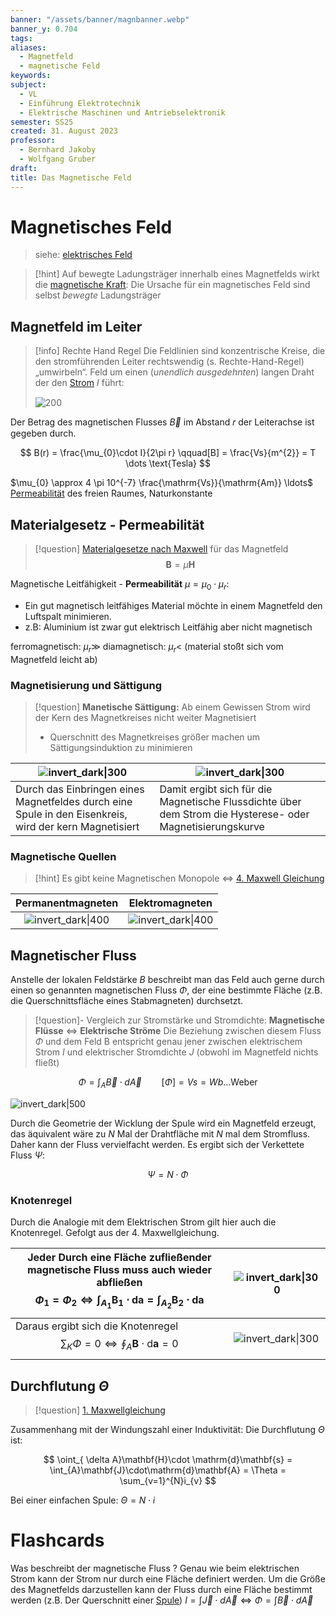 ```yaml
---
banner: "/assets/banner/magnbanner.webp"
banner_y: 0.704
tags: 
aliases:
  - Magnetfeld
  - magnetische Feld
keywords: 
subject:
  - VL
  - Einführung Elektrotechnik
  - Elektrische Maschinen und Antriebselektronik
semester: SS25
created: 31. August 2023
professor:
  - Bernhard Jakoby
  - Wolfgang Gruber
draft: 
title: Das Magnetische Feld
---
```

 

# Magnetisches Feld

> siehe: [elektrisches Feld](elektrisches%20Feld.md) 

> [!hint] Auf bewegte Ladungsträger innerhalb eines Magnetfelds wirkt die [magnetische Kraft](Laplace-Kraft.md):
> Die Ursache für ein magnetisches Feld sind selbst *bewegte* Ladungsträger

## Magnetfeld im Leiter

> [!info] Rechte Hand Regel
> Die Feldlinien sind konzentrische Kreise, die den stromführenden Leiter rechtswendig (s. Rechte-Hand-Regel) „umwirbeln“. 
> Feld um einen (*unendlich ausgedehnten*) langen Draht der den [Strom](elektrischer%20Strom.md) 𝐼 führt:
>
> ![200](assets/Magnetisches%20Feld%202025-03-04%2000.22.16.excalidraw)


Der Betrag des magnetischen Flusses $\vec{B}$ im Abstand 𝑟 der Leiterachse ist gegeben durch.

$$
B(r) = \frac{\mu_{0}\cdot I}{2\pi r} \qquad[B] = \frac{Vs}{m^{2}} = T \dots \text{Tesla}
$$

$\mu_{0} \approx 4 \pi 10^{-7} \frac{\mathrm{Vs}}{\mathrm{Am}} \ldots$ [Permeabilität](../Physik/Konstanten/Permeablität%20des%20Vakuums.md) des freien Raumes, Naturkonstante

## Materialgesetz - Permeabilität

> [!question] [Materialgesetze nach Maxwell](Maxwell.md#^MATG) für das Magnetfeld
> $$\mathbf{B}= \mu \mathbf{H}$$

Magnetische Leitfähigkeit - **Permeabilität** $\mu = \mu_{0}\cdot\mu_{r}$:
- Ein gut magnetisch leitfähiges Material möchte in einem Magnetfeld den Luftspalt minimieren.
- z.B: Aluminium ist zwar gut elektrisch Leitfähig aber nicht magnetisch

ferromagnetisch: $\mu_{r} \gg$ 
diamagnetisch: $\mu_{r}<$  (material stoßt sich vom Magnetfeld leicht ab)

### Magnetisierung und Sättigung

> [!question]  **Manetische Sättigung:** Ab einem Gewissen Strom wird der Kern des Magnetkreises nicht weiter Magnetisiert
> - Querschnitt des Magnetkreises größer machen um Sättigungsinduktion zu minimieren

| ![invert_dark\|300](assets/Mkreis.png)                                                                 | ![invert_dark\|300](assets/Mkurve.png)                                                                    |
| ------------------------------------------------------------------------------------------------------ | --------------------------------------------------------------------------------------------------------- |
| Durch das Einbringen eines Magnetfeldes durch eine Spule in den Eisenkreis, wird der kern Magnetisiert | Damit ergibt sich für die Magnetische Flussdichte über dem Strom die Hysterese- oder Magnetisierungskurve |

### Magnetische Quellen

> [!hint] Es gibt keine Magnetischen Monopole $\iff$ [4. Maxwell Gleichung](Maxwell.md#^MW4)

|          **Permanentmagneten**           |            **Elektromagneten**            |
| :--------------------------------------: | :---------------------------------------: |
| ![invert_dark\|400](assets/PermMagn.png) | ![invert_dark\|400](assets/ElektMagn.png) |


## Magnetischer Fluss

Anstelle der lokalen Feldstärke $B$ beschreibt man das Feld auch gerne durch einen so genannten magnetischen Fluss $\Phi$, der eine bestimmte Fläche (z.B. die Querschnittsfläche eines Stabmagneten) durchsetzt.

> [!question]- Vergleich zur Stromstärke und Stromdichte: **Magnetische Flüsse** $\iff$ **Elektrische Ströme**
>  Die Beziehung zwischen diesem Fluss $\Phi$ und dem Feld B entspricht genau jener zwischen elektrischem Strom $I$ und elektrischer Stromdichte $J$
>  (obwohl im Magnetfeld nichts fließt)

$$\Phi = \int_{A}\vec{B} \cdot d\vec{A} \qquad [\Phi] = Vs = Wb\dots \text{Weber}$$



![invert_dark|500](assets/FeldSpule.png)

Durch die Geometrie der Wicklung der Spule wird ein Magnetfeld erzeugt, das äquivalent wäre zu $N$ Mal der Drahtfläche mit $N$ mal dem Stromfluss. Daher kann der Fluss vervielfacht werden. Es ergibt sich der Verkettete Fluss $\Psi$:

$$\Psi = N\cdot\Phi$$

### Knotenregel

Durch die Analogie mit dem Elektrischen Strom gilt hier auch die Knotenregel. Gefolgt aus der 4. Maxwellgleichung.

| Jeder Durch eine Fläche zufließender<br>magnetische Fluss muss auch wieder abfließen<br> $$\Phi_{1}=\Phi_{2} \iff \int_{A_{1}}\mathbf{B}_{1}\cdot\mathrm{d}\mathbf{a}=\int_{A_{2}}\mathbf{B}_{2}\cdot\mathrm{d}\mathbf{a} $$ | ![invert_dark\|300](assets/IMG_0690.png) |
| ---------------------------------------------------------------------------------------------------------------------------------------------------------------------------------------------------------------------------- | ---------------------------------------- |
| Daraus ergibt sich die Knotenregel<br>$$\sum_{K} \Phi=0 \iff \oint_{A} \mathbf{B}\cdot\mathrm{d}\mathbf{a} = 0$$                                                                                                             | ![invert_dark\|300](assets/IMG_0691.png) |


## Durchflutung $\Theta$

> [!question] [1. Maxwellgleichung](Maxwell.md#^MW1)

Zusammenhang mit der Windungszahl einer Induktivität: Die Durchflutung $\Theta$ ist:

$$
\oint_{ \delta A}\mathbf{H}\cdot \mathrm{d}\mathbf{s} = \int_{A}\mathbf{J}\cdot\mathrm{d}\mathbf{A} = \Theta = \sum_{v=1}^{N}i_{v}
$$

Bei einer einfachen Spule: $\Theta = N\cdot i$

# Flashcards

Was beschreibt der magnetische Fluss
?
Genau wie beim elektrischen Strom kann der Strom nur durch eine Fläche definiert werden.
Um die Größe des Magnetfelds darzustellen kann der Fluss durch eine Fläche bestimmt werden (z.B. Der Querschnitt einer [Spule](Induktivitäten.md))
$I = \int  \vec{J}\cdot d\vec{A} \iff \Phi = \int \vec{B}\cdot d\vec{A}$
<!--SR:!2024-03-16,1,230-->
